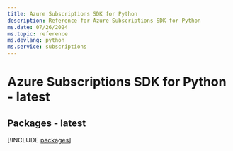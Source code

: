 ```yaml
---
title: Azure Subscriptions SDK for Python
description: Reference for Azure Subscriptions SDK for Python
ms.date: 07/26/2024
ms.topic: reference
ms.devlang: python
ms.service: subscriptions
---
```

# Azure Subscriptions SDK for Python - latest
## Packages - latest
[!INCLUDE [packages](subscriptions-index.md)]